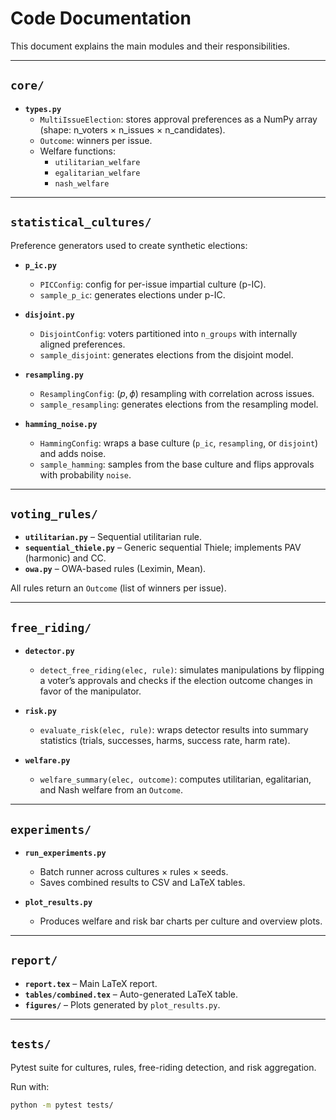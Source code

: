 # Code Documentation

This document explains the main modules and their responsibilities.

---

## `core/`

- **`types.py`**
  - `MultiIssueElection`: stores approval preferences as a NumPy array  
    (shape: n_voters × n_issues × n_candidates).
  - `Outcome`: winners per issue.
  - Welfare functions:
    - `utilitarian_welfare`
    - `egalitarian_welfare`
    - `nash_welfare`

---

## `statistical_cultures/`

Preference generators used to create synthetic elections:

- **`p_ic.py`**
  - `PICConfig`: config for per-issue impartial culture (p-IC).
  - `sample_p_ic`: generates elections under p-IC.

- **`disjoint.py`**
  - `DisjointConfig`: voters partitioned into `n_groups` with internally aligned preferences.
  - `sample_disjoint`: generates elections from the disjoint model.

- **`resampling.py`**
  - `ResamplingConfig`: $(p, \phi)$ resampling with correlation across issues.
  - `sample_resampling`: generates elections from the resampling model.

- **`hamming_noise.py`**
  - `HammingConfig`: wraps a base culture (`p_ic`, `resampling`, or `disjoint`) and adds noise.
  - `sample_hamming`: samples from the base culture and flips approvals with probability `noise`.

---

## `voting_rules/`

- **`utilitarian.py`** – Sequential utilitarian rule.
- **`sequential_thiele.py`** – Generic sequential Thiele; implements PAV (harmonic) and CC.
- **`owa.py`** – OWA-based rules (Leximin, Mean).

All rules return an `Outcome` (list of winners per issue).

---

## `free_riding/`

- **`detector.py`**
  - `detect_free_riding(elec, rule)`: simulates manipulations by flipping a voter’s approvals and checks if the election outcome changes in favor of the manipulator.

- **`risk.py`**
  - `evaluate_risk(elec, rule)`: wraps detector results into summary statistics (trials, successes, harms, success rate, harm rate).

- **`welfare.py`**
  - `welfare_summary(elec, outcome)`: computes utilitarian, egalitarian, and Nash welfare from an `Outcome`.

---

## `experiments/`

- **`run_experiments.py`**
  - Batch runner across cultures × rules × seeds.  
  - Saves combined results to CSV and LaTeX tables.

- **`plot_results.py`**
  - Produces welfare and risk bar charts per culture and overview plots.

---

## `report/`

- **`report.tex`** – Main LaTeX report.
- **`tables/combined.tex`** – Auto-generated LaTeX table.
- **`figures/`** – Plots generated by `plot_results.py`.

---

## `tests/`

Pytest suite for cultures, rules, free-riding detection, and risk aggregation.

Run with:
```bash
python -m pytest tests/
```
